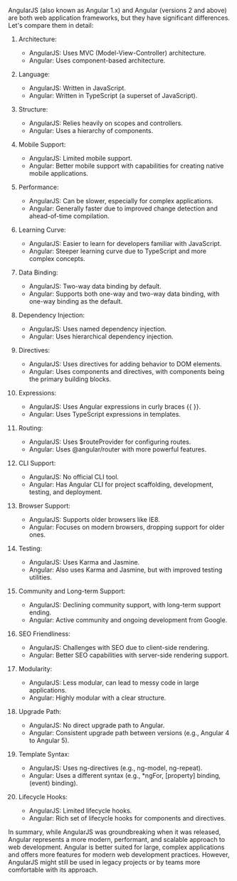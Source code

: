 AngularJS (also known as Angular 1.x) and Angular (versions 2 and above) are both web application frameworks, but they have significant differences. Let's compare them in detail:

1. Architecture:
   - AngularJS: Uses MVC (Model-View-Controller) architecture.
   - Angular: Uses component-based architecture.

2. Language:
   - AngularJS: Written in JavaScript.
   - Angular: Written in TypeScript (a superset of JavaScript).

3. Structure:
   - AngularJS: Relies heavily on scopes and controllers.
   - Angular: Uses a hierarchy of components.

4. Mobile Support:
   - AngularJS: Limited mobile support.
   - Angular: Better mobile support with capabilities for creating native mobile applications.

5. Performance:
   - AngularJS: Can be slower, especially for complex applications.
   - Angular: Generally faster due to improved change detection and ahead-of-time compilation.

6. Learning Curve:
   - AngularJS: Easier to learn for developers familiar with JavaScript.
   - Angular: Steeper learning curve due to TypeScript and more complex concepts.

7. Data Binding:
   - AngularJS: Two-way data binding by default.
   - Angular: Supports both one-way and two-way data binding, with one-way binding as the default.

8. Dependency Injection:
   - AngularJS: Uses named dependency injection.
   - Angular: Uses hierarchical dependency injection.

9. Directives:
   - AngularJS: Uses directives for adding behavior to DOM elements.
   - Angular: Uses components and directives, with components being the primary building blocks.

10. Expressions:
    - AngularJS: Uses Angular expressions in curly braces {{ }}.
    - Angular: Uses TypeScript expressions in templates.

11. Routing:
    - AngularJS: Uses $routeProvider for configuring routes.
    - Angular: Uses @angular/router with more powerful features.

12. CLI Support:
    - AngularJS: No official CLI tool.
    - Angular: Has Angular CLI for project scaffolding, development, testing, and deployment.

13. Browser Support:
    - AngularJS: Supports older browsers like IE8.
    - Angular: Focuses on modern browsers, dropping support for older ones.

14. Testing:
    - AngularJS: Uses Karma and Jasmine.
    - Angular: Also uses Karma and Jasmine, but with improved testing utilities.

15. Community and Long-term Support:
    - AngularJS: Declining community support, with long-term support ending.
    - Angular: Active community and ongoing development from Google.

16. SEO Friendliness:
    - AngularJS: Challenges with SEO due to client-side rendering.
    - Angular: Better SEO capabilities with server-side rendering support.

17. Modularity:
    - AngularJS: Less modular, can lead to messy code in large applications.
    - Angular: Highly modular with a clear structure.

18. Upgrade Path:
    - AngularJS: No direct upgrade path to Angular.
    - Angular: Consistent upgrade path between versions (e.g., Angular 4 to Angular 5).

19. Template Syntax:
    - AngularJS: Uses ng-directives (e.g., ng-model, ng-repeat).
    - Angular: Uses a different syntax (e.g., *ngFor, [property] binding, (event) binding).

20. Lifecycle Hooks:
    - AngularJS: Limited lifecycle hooks.
    - Angular: Rich set of lifecycle hooks for components and directives.

In summary, while AngularJS was groundbreaking when it was released, Angular represents a more modern, performant, and scalable approach to web development. Angular is better suited for large, complex applications and offers more features for modern web development practices. However, AngularJS might still be used in legacy projects or by teams more comfortable with its approach.

